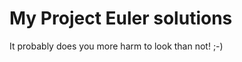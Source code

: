 My Project Euler solutions
==========================
It probably does you more harm to look than not! ;-)
